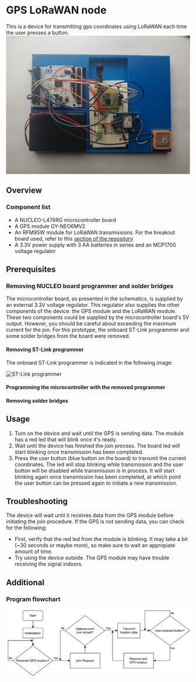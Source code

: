 # GPS LoRaWAN node
This is a device for transmitting gps coordinates using LoRaWAN each time the user presses a button. 
![GPS breadboard circuit](images/breadboard_circuit.jpeg)

## Overview

### Component list
- A NUCLEO-L476RG microcontroller board
- A GPS module GY-NEO6MV2
- An RFM95W module for LoRaWAN transmissions. For the breakout board used, refer to this [section of the repository](https://github.com/open-pisciculture/temp-open-fish-farming/tree/main/rfm95w-breakout)
- A 3.3V power supply with 3 AA batteries in series and an MCP1700 voltage regulator 

## Prerequisites

### Removing NUCLEO board programmer and solder bridges
The microcontroller board, as presented in the schematics, is supplied by an external 3.3V voltage regulator. This regulator also supplies the other components of the device: the GPS module and the LoRaWAN module. These two components could be supplied by the microcontroller board's 5V output. However, you should be careful about exceeding the maximum current for the pin. For this prototype, the onboard ST-Link programmer and some solder bridges from the board were removed.

#### Removing ST-Link programmer

The onboard ST-Link programmer is indicated in the following image:

![ST-Link programmer]()

#### Programming the microcontroller with the removed programmer

#### Removing solder bridges

## Usage

1. Turn on the device and wait until the GPS is sending data. The module has a red led that will blink once it's ready.
2. Wait until the device has finished the join process. The board led will start blinking once transmission has been completed.
3. Press the user button (blue button on the board) to transmit the current coordinates. The led will stop blinking while transmission and the user button will be disabled while transmission is in process. It will start blinking again once transmission has been completed, at which point the user button can be pressed again to initiate a new transmission.

## Troubleshooting

The device will wait until it receives data from the GPS module before initiating the join procedure. If the GPS is not sending data, you can check for the following:
- First, verify that the red led from the module is blinking. It may take a bit (~30 seconds or maybe more), so make sure to wait an appropiate amount of time.
- Try using the device outside. The GPS module may have trouble receiving the signal indoors.

## Additional

### Program flowchart
![Program flowchart](images/flowchart.png)
